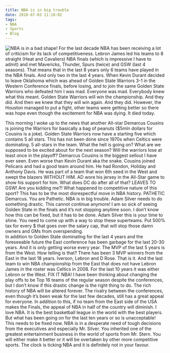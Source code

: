 ```yaml
---
title: NBA is in big trouble
date: 2018-07-03 11:10:02
tags:
- NBA
- Sports
- Blog
---
```

![NBA is in a bad shape!](/images/nba.jpg)
For the last decade NBA has been receiving a lot of criticism for its lack of competitiveness. Lebron James led his teams to 8 straight (Heat and Cavaliers) NBA finals (which is impressive I have to admit) and met Mavericks, Thunder, Spurs (twice) and GSW (last 4 seasons). That means that in the last 8 years only 6 teams have played in the NBA finals. And only two in the last 4 years.
When Kevin Durant decided to leave Oklahoma which was ahead of Golden State Warriors 3-1 in the Western Conference finals, before losing, and to join the same Golden State Warriors who defeated him I was mad. Everyone was mad. Everybody knew what this meant. Golden State Warriors will win the championship. And they did. And then we knew that they will win again. And they did. However, the Houston managed to put a fight, other teams were getting better so there was hope even though the excitement for NBA was dying.
It died today.
<!--more-->
This morning I woke up to the news that another All-star Demarcus Cousins is joining the Warriors for basically a bag of peanuts ($5mln dollars for Cousins is a joke). Golden State Warriors now have a starting five which contains 5 all stars. This has not been done since 1970s when Celtics were dominating. 5 all-stars in the team. What the hell is going on?  What are we supposed to be excited about for the next season? Will the warriors lose at least once in the playoff? 
Demarcus Cousins is the biggest sellout I have ever seen. Even worse than Kevin Durant aka the snake. Cousins joined Pelicans and had a good team around him. He had Rondon, Holiday and Anthony Davis. He was part of a team that won 6th seed in the West and swept the blazers WITHOUT HIM. AD wore his jersey in the All-Star game to show his support for him. What does DC do after all of that? LEAVES TO GSW! Are you kidding me?! What happened to competitive nature of this sport? This has to be the most disrespectful move in NBA history. PATHETIC Demarcus. You are Pathetic.
	NBA is in big trouble. Adam Silver needs to do something drastic. This cannot continue anymore! I am so sick of seeing Golden State in the finals and it’s not stopping anytime soon. I don’t know how this can be fixed, but it has to be done. Adam Silver this is your time to shine. You need to come up with a way to stop these superteams. Put 500% tax for every $ that goes over the salary cap, that will stop those damn owners and GMs from overspending.<script async src="//pagead2.googlesyndication.com/pagead/js/adsbygoogle.js"></script><ins class="adsbygoogle" style="display:block; text-align:center;"  data-ad-layout="in-article"  data-ad-format="fluid"  data-ad-client="ca-pub-2164900147810573"  data-ad-slot="8817307412"></ins><script>(adsbygoogle = window.adsbygoogle || []).push({});</script>
In addition to Golden State dominating for the last 4 years and the foreseeable future the East conference has been garbage for the last 20-30 years. And it is only getting worse every year. The MVP of the last 5 years is from the West. How telling is that? There has been 3 MVP winners from the East in the last 18 years. Iverson, Lebron and D Rose. That is it. And the last team to win NBA championship from the East that does not have Lebron James in the roster was Celtics in 2008. For the last 10 years it was either Lebron or the West. FIX IT NBA! 
I have been thinking about changing the play offs to be Top 16 teams of the regular season despite the conferences, but I don’t know if this drastic change is the right thing to do. The rich history of NBA will be altered forever. The rivalry between the conferences, even though it’s been weak for the last few decades, still has a great appeal for everyone. In addition to this, if no team from the East side of the USA makes the Finals, the appeal of NBA in half of the country will diminish.
I love NBA. It is the best basketball league in the world with the best players. But what has been going on for the last ten years or so is unacceptable! This needs to be fixed now. NBA is in a desperate need of tough decisions from the executives and especially Mr. Silver. You inherited one of the greatest entertainment business in the world of sports from Mr. Stern. You will either make it better or it will be overtaken by other more competitive sports. The clock is ticking NBA and it is definitely not in your favour.
